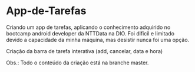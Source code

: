 # App-de-Tarefas

Criando um app de tarefas, aplicando o conhecimento adquirido no bootcamp android developer da NTTData na DIO. Foi dificil e limitado devido a capacidade da minha máquina, mas desistir nunca foi uma opção.

Criação da barra de tarefa interativa (add, cancelar, data e hora)

Obs.: Todo o conteúdo da criação está na branche master.
